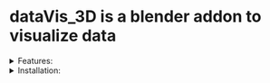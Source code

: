 # dataVis_3D is a blender addon to visualize data
<details>
<summary>Features:</summary>
- import or edit data on the scene
- visualize data in 3D
- animate data in control
- customize effects easily
- bar chart race 
</details>
<details>
<summary>Installation:</summary>
- Download the latest `.zip` file  from `release`
- Install the `.zip` file through `Edit -> Preference -> Install...` 
</details>
